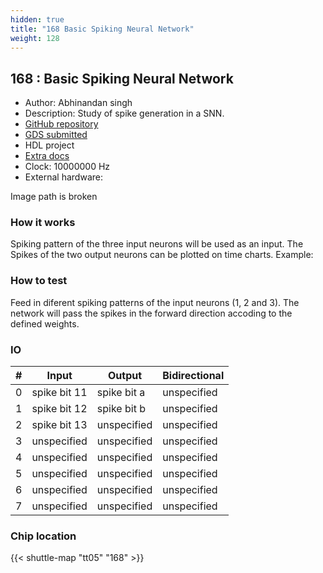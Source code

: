 ```yaml
---
hidden: true
title: "168 Basic Spiking Neural Network"
weight: 128
---
```


## 168 : Basic Spiking Neural Network

* Author: Abhinandan singh
* Description: Study of spike generation in a SNN.
* [GitHub repository](https://github.com/abhiucsc/SNN293)
* [GDS submitted](https://github.com/abhiucsc/SNN293/actions/runs/6752767833)
* HDL project
* [Extra docs]()
* Clock: 10000000 Hz
* External hardware: 

Image path is broken

### How it works

Spiking pattern of the three input neurons will be used as an input.
The Spikes of the two output neurons can be plotted on time charts.
Example:


### How to test

Feed in diferent spiking patterns of the input neurons (1, 2 and 3).
The network will pass the spikes in the forward direction accoding to the defined weights.


### IO

| # | Input        | Output       | Bidirectional      |
|---|--------------|--------------| -------------------|
| 0 | spike bit 11  | spike bit a | unspecified |
| 1 | spike bit 12  | spike bit b | unspecified |
| 2 | spike bit 13  | unspecified | unspecified |
| 3 | unspecified  | unspecified | unspecified |
| 4 | unspecified  | unspecified | unspecified |
| 5 | unspecified  | unspecified | unspecified |
| 6 | unspecified  | unspecified | unspecified |
| 7 | unspecified  | unspecified | unspecified |

### Chip location

{{< shuttle-map "tt05" "168" >}}
